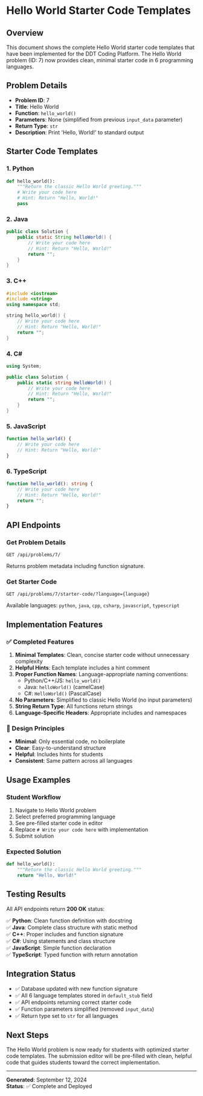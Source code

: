 # Hello World Starter Code Templates

## Overview
This document shows the complete Hello World starter code templates that have been implemented for the DDT Coding Platform. The Hello World problem (ID: 7) now provides clean, minimal starter code in 6 programming languages.

## Problem Details
- **Problem ID**: 7
- **Title**: Hello World  
- **Function**: `hello_world()`
- **Parameters**: None (simplified from previous `input_data` parameter)
- **Return Type**: `str`
- **Description**: Print 'Hello, World!' to standard output

## Starter Code Templates

### 1. Python
```python
def hello_world():
    """Return the classic Hello World greeting."""
    # Write your code here
    # Hint: Return "Hello, World!"
    pass
```

### 2. Java
```java
public class Solution {
    public static String helloWorld() {
        // Write your code here
        // Hint: Return "Hello, World!"
        return "";
    }
}
```

### 3. C++
```cpp
#include <iostream>
#include <string>
using namespace std;

string hello_world() {
    // Write your code here
    // Hint: Return "Hello, World!"
    return "";
}
```

### 4. C#
```csharp
using System;

public class Solution {
    public static string HelloWorld() {
        // Write your code here
        // Hint: Return "Hello, World!"
        return "";
    }
}
```

### 5. JavaScript
```javascript
function hello_world() {
    // Write your code here
    // Hint: Return "Hello, World!"
}
```

### 6. TypeScript
```typescript
function hello_world(): string {
    // Write your code here
    // Hint: Return "Hello, World!"
    return "";
}
```

## API Endpoints

### Get Problem Details
```
GET /api/problems/7/
```
Returns problem metadata including function signature.

### Get Starter Code
```
GET /api/problems/7/starter-code/?language={language}
```
Available languages: `python`, `java`, `cpp`, `csharp`, `javascript`, `typescript`

## Implementation Features

### ✅ Completed Features
1. **Minimal Templates**: Clean, concise starter code without unnecessary complexity
2. **Helpful Hints**: Each template includes a hint comment
3. **Proper Function Names**: Language-appropriate naming conventions:
   - Python/C++/JS: `hello_world()`
   - Java: `helloWorld()` (camelCase)
   - C#: `HelloWorld()` (PascalCase)
4. **No Parameters**: Simplified to classic Hello World (no input parameters)
5. **String Return Type**: All functions return strings
6. **Language-Specific Headers**: Appropriate includes and namespaces

### 🎯 Design Principles
- **Minimal**: Only essential code, no boilerplate
- **Clear**: Easy-to-understand structure
- **Helpful**: Includes hints for students
- **Consistent**: Same pattern across all languages

## Usage Examples

### Student Workflow
1. Navigate to Hello World problem
2. Select preferred programming language
3. See pre-filled starter code in editor
4. Replace `# Write your code here` with implementation
5. Submit solution

### Expected Solution
```python
def hello_world():
    """Return the classic Hello World greeting."""
    return "Hello, World!"
```

## Testing Results

All API endpoints return **200 OK** status:

✅ **Python**: Clean function definition with docstring  
✅ **Java**: Complete class structure with static method  
✅ **C++**: Proper includes and function signature  
✅ **C#**: Using statements and class structure  
✅ **JavaScript**: Simple function declaration  
✅ **TypeScript**: Typed function with return annotation  

## Integration Status

- ✅ Database updated with new function signature
- ✅ All 6 language templates stored in `default_stub` field
- ✅ API endpoints returning correct starter code
- ✅ Function parameters simplified (removed `input_data`)
- ✅ Return type set to `str` for all languages

## Next Steps

The Hello World problem is now ready for students with optimized starter code templates. The submission editor will be pre-filled with clean, helpful code that guides students toward the correct implementation.

---

**Generated**: September 12, 2024  
**Status**: ✅ Complete and Deployed